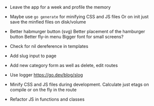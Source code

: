 * Leave the app for a week and profile the memory

* Maybe use `go generate` for minifying CSS and JS files
  Or on init just save the minfied files on disk/volume

* Better habmurger button (svg)
  Better placement of the hamburger button
  Better fly-in menu
  Bigger font for small screens?

* Check for nil dereference in templates
* Add slug input to page
* Add new category form as well as delete, edit routes

* Use logger
  https://go.dev/blog/slog

* Minify CSS and JS files during development.
  Calculate just etags on compile or on the fly in the route

* Refactor JS in functions and classes
